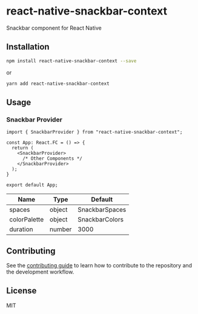 # react-native-snackbar-context

Snackbar component for React Native

## Installation

```sh
npm install react-native-snackbar-context --save
```
or

```sh
yarn add react-native-snackbar-context
```

## Usage

### Snackbar Provider

```tsx
import { SnackbarProvider } from "react-native-snackbar-context";

const App: React.FC = () => {
  return (
    <SnackbarProvider>
      /* Other Components */
    </SnackbarProvider>
  );
}

export default App;
```


| Name         | Type   | Default        |
|--------------|--------|----------------|
| spaces       | object | SnackbarSpaces |
| colorPalette | object | SnackbarColors |
| duration     | number | 3000           |

## Contributing

See the [contributing guide](CONTRIBUTING.md) to learn how to contribute to the repository and the development workflow.

## License

MIT
